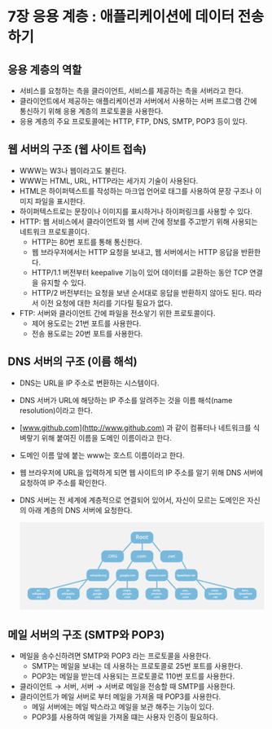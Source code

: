 # 7장 응용 계층 : 애플리케이션에 데이터 전송하기

## 응용 계층의 역할

- 서비스를 요청하는 측을 클라이언트, 서비스를 제공하는 측을 서버라고 한다.
- 클라이언트에서 제공하는 애플리케이션과 서버에서 사용하는 서버 프로그램 간에 통신하기 위해 응용 계층의 프로토콜을 사용한다.
- 응용 계층의 주요 프로토콜에는 HTTP, FTP, DNS, SMTP, POP3 등이 있다.

## 웹 서버의 구조 (웹 사이트 접속)

- WWW는 W3나 웹이라고도 불린다.
- WWW는 HTML, URL, HTTP라는 세가지 기술이 사용된다.
- HTML은 하이퍼텍스트를 작성하는 마크업 언어로 태그를 사용하여 문장 구조나 이미지 파일을 표시한다.
- 하이퍼텍스트로는 문장이나 이미지를 표시하거나 하이퍼링크를 사용할 수 있다.
- HTTP: 웹 서비스에서 클라이언트와 웹 서버 간에 정보를 주고받기 위해 사용되는 네트워크 프로토콜이다.
    - HTTP는 80번 포트를 통해 통신한다.
    - 웹 브라우저에서는 HTTP 요청을 보내고, 웹 서버에서는 HTTP 응답을 반환한다.
    - HTTP/1.1 버전부터 keepalive 기능이 있어 데이터를 교환하는 동안 TCP 연결을 유지할 수 있다.
    - HTTP/2 버전부터는 요청을 보낸 순서대로 응답을 반환하지 않아도 된다. 따라서 이전 요청에 대한 처리를 기다릴 필요가 없다.
- FTP: 서버와 클라이언트 간에 파일을 전소앟기 위한 프로토콜이다.
    - 제어 용도로는 21번 포트를 사용한다.
    - 전송 용도로는 20번 포트를 사용한다.

## DNS 서버의 구조 (이름 해석)

- DNS는 URL을 IP 주소로 변환하는 시스템이다.
- DNS 서버가 URL에 해당하는 IP 주소를 알려주는 것을 이름 해석(name resolution)이라고 한다.
- [www.github.com](http://www.github.com) 과 같이 컴퓨터나 네트워크를 식벼랗기 위해 붙여진 이름을 도메인 이름이라고 한다.
- 도메인 이름 앞에 붙는 www는 호스트 이름이라고 한다.
- 웹 브라우저에 URL을 입력하게 되면 웹 사이트의 IP 주소를 알기 위해 DNS 서버에 요청하여 IP 주소를 확인한다.
- DNS 서버는 전 세계에 계층적으로 연결되어 있어서, 자신이 모르는 도메인은 자신의 아래 계층의 DNS 서버에 요청한다.
  
    ![Untitled](assets/Untitled-4550966.png)
    

## 메일 서버의 구조 (SMTP와 POP3)

- 메일을 송수신하려면 SMTP와 POP3 라는 프로토콜을 사용한다.
    - SMTP는 메일을 보내는 데 사용하는 프로토콜로 25번 포트를 사용한다.
    - POP3는 메일을 받는데 사용되는 프로토콜로 110번 포트를 사용한다.
- 클라이언트 → 서버, 서버 → 서버로 메일을 전송할 때 SMTP를 사용한다.
- 클라이언트가 메일 서버로 부터 메일을 가져올 때 POP3를 사용한다.
    - 메일 서버에는 메일 박스라고 메일을 보관 해주는 기능이 있다.
    - POP3를 사용하여 메일을 가져올 떄는 사용자 인증이 필요하다.